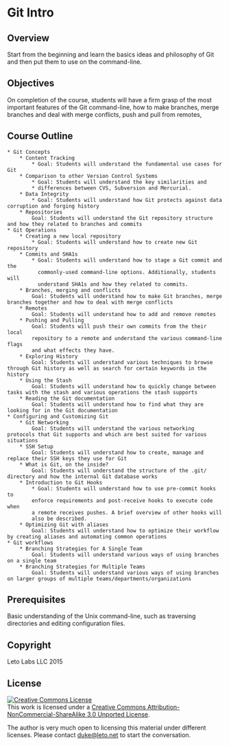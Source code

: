 # Git Intro

## Overview

Start from the beginning and learn the basics ideas and philosophy of Git
and then put them to use on the command-line.

## Objectives

On completion of the course, students will have a firm grasp of
the most important features of the Git command-line, how to make
branches, merge branches and deal with merge conflicts,
push and pull from remotes,

## Course Outline

    * Git Concepts
		* Content Tracking
			* Goal: Students will understand the fundamental use cases for Git
		* Comparison to other Version Control Systems
			* Goal: Students will understand the key similarities and
			* differences between CVS, Subversion and Mercurial.
		* Data Integrity
			* Goal: Students will understand how Git protects against data corruption and forging history
		* Repositories
			Goal: Students will understand the Git repository structure and how they related to branches and commits
	* Git Operations
		* Creating a new local repository
			* Goal: Students will understand how to create new Git repository
		* Commits and SHA1s
			* Goal: Students will understand how to stage a Git commit and the
			  commonly-used command-line options. Additionally, students will
			  understand SHA1s and how they related to commits.
		* Branches, merging and conflicts
			Goal: Students will understand how to make Git branches, merge branches together and how to deal with merge conflicts
		* Remotes
			Goal: Students will understand how to add and remove remotes
		* Pushing and Pulling
			Goal: Students will push their own commits from the their local
			repository to a remote and understand the various command-line flags
			and what effects they have.
		* Exploring History
			Goal: Students will understand various techniques to browse through Git history as well as search for certain keywords in the history
		* Using the Stash
			Goal: Students will understand how to quickly change between tasks with the stash and various operations the stash supports
		* Reading the Git documentation
			Goal: Students will understand how to find what they are looking for in the Git documentation
	* Configuring and Customizing Git
		* Git Networking
			Goal: Students will understand the various networking protocols that Git supports and which are best suited for various situations
		* SSH Setup
			Goal: Students will understand how to create, manage and replace their SSH keys they use for Git
		* What is Git, on the inside?
			Goal: Students will understand the structure of the .git/ directory and how the internal Git database works
		* Introduction to Git Hooks
			* Goal: Students will understand how to use pre-commit hooks to
			enforce requirements and post-receive hooks to execute code when
			a remote receives pushes. A brief overview of other hooks will
			also be described.
		* Optimizing Git with aliases
			Goal: Students will understand how to optimize their workflow by creating aliases and automating common operations
	* Git workflows
		* Branching Strategies for A Single Team
			Goal: Students will understand various ways of using branches on a single team
		* Branching Strategies for Multiple Teams
			Goal: Students will understand various ways of using branches on larger groups of multiple teams/departments/organizations

## Prerequisites

Basic understanding of the Unix command-line, such as traversing
directories and editing configuration files.

## Copyright

Leto Labs LLC 2015

## License

<a rel="license" href="http://creativecommons.org/licenses/by-nc-sa/3.0/deed.en_US"><img alt="Creative Commons License" style="border-width:0" src="http://i.creativecommons.org/l/by-nc-sa/3.0/88x31.png" /></a><br />This work is licensed under a <a rel="license" href="http://creativecommons.org/licenses/by-nc-sa/3.0/deed.en_US">Creative Commons Attribution-NonCommercial-ShareAlike 3.0 Unported License</a>.

The author is very much open to licensing this material under different
licenses. Please contact duke@leto.net to start the conversation.
